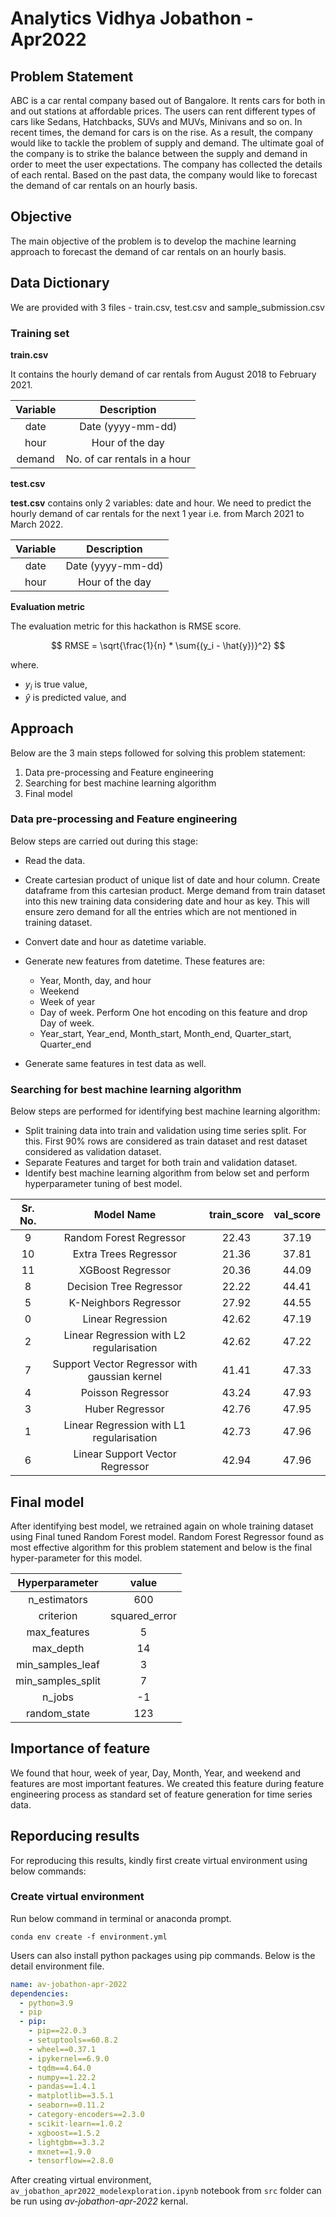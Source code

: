 # Analytics Vidhya Jobathon - Apr2022

## Problem Statement
ABC is a car rental company based out of Bangalore. It rents cars for both in and out stations at affordable prices. The users can rent different types of cars like Sedans, Hatchbacks, SUVs and MUVs, Minivans and so on.
In recent times, the demand for cars is on the rise. As a result, the company would like to tackle the problem of supply and demand. The ultimate goal of the company is to strike the balance between the supply and demand in order to meet the user expectations. 
The company has collected the details of each rental. Based on the past data, the company would like to forecast the demand of car rentals on an hourly basis. 

## Objective
The main objective of the problem is to develop the machine learning approach to forecast the demand of car rentals on an hourly basis.

## Data Dictionary
We are provided with 3 files - train.csv, test.csv and sample_submission.csv

### Training set

__train.csv__

It contains the hourly demand of car rentals from August 2018 to February 2021.

|Variable|Description|
|:-------:|:--------:|
|date|Date (yyyy-mm-dd)|
|hour|Hour of the day|
|demand|No. of car rentals in a hour|
 

__test.csv__

**test.csv** contains only 2 variables: date and hour. We need to predict the hourly demand of car rentals for the next 1 year i.e. from March 2021 to March 2022.

|Variable|Description|
|:-------:|:--------:|
|date|Date (yyyy-mm-dd)|
|hour|Hour of the day|

__Evaluation metric__

The evaluation metric for this hackathon is RMSE score.

$$ RMSE = \sqrt{\frac{1}{n} * \sum{(y_i - \hat{y})}^2} $$

where.

 + $y_i$ is true value,
 + $\hat{y}$ is predicted value, and 


## Approach

Below are the 3 main steps followed for solving this problem statement:

 1.	Data pre-processing and Feature engineering
 2.	Searching for best machine learning algorithm
 3.	Final model

### Data pre-processing and Feature engineering

Below steps are carried out during this stage:

 + Read the data.
 + Create cartesian product of unique list of date and hour column. Create dataframe from this cartesian product. Merge demand from train dataset into this new training data considering date and hour as key.
This will ensure zero demand for all the entries which are not mentioned in training dataset.
 + Convert date and hour as datetime variable.
 + Generate new features from datetime. These features are:
 
    - Year, Month, day, and hour
    - Weekend
    - Week of year
    - Day of week. Perform One hot encoding on this feature and drop Day of week.
    - Year_start, Year_end, Month_start, Month_end, Quarter_start, Quarter_end
 + Generate same features in test data as well.

### Searching for best machine learning algorithm

Below steps are performed for identifying best machine learning algorithm:

 + Split training data into train and validation using time series split. For this. First 90% rows are considered as train dataset and rest dataset considered as validation dataset.
 + Separate Features and target for both train and validation dataset.
 + Identify best machine learning algorithm from below set and perform hyperparameter tuning of best model.
	
|Sr. No.|Model Name|train_score|val_score|
|:---------:|:---------:|:-------------:|:------:|
|9|Random Forest Regressor|	22.43	|37.19|
|10|Extra Trees Regressor|	21.36	|37.81|
|11|XGBoost Regressor|	20.36	|44.09|
|8|Decision Tree Regressor|	22.22	|44.41|
|5|K-Neighbors Regressor|	27.92	|44.55|
|0|Linear Regression|	42.62	|47.19|
|2|Linear Regression with L2 regularisation|	42.62	|47.22|
|7|Support Vector Regressor with gaussian kernel|	41.41|	47.33|
|4|Poisson Regressor|	43.24|	47.93|
|3|Huber Regressor|	42.76	|47.95|
|1|Linear Regression with L1 regularisation|	42.73|	47.96|
|6|Linear Support Vector Regressor|	42.94|	47.96|

## Final model
After identifying best model, we retrained again on whole training dataset using Final tuned Random Forest model.
Random Forest Regressor found as most effective algorithm for this problem statement and below is the final hyper-parameter for this model.

|Hyperparameter|value|
|:------------:|:----:|
|n_estimators|600|
|criterion|squared_error|
|max_features|5|
|max_depth|14|
|min_samples_leaf|3|
|min_samples_split|7|
|n_jobs|-1|
|random_state|123|

## Importance of feature
We found that hour, week of year, Day, Month, Year, and weekend and features are most important features. We created this feature during feature engineering process as standard set of feature generation for time series data.

## Reporducing results

For reproducing this results, kindly first create virtual environment using below commands:

### Create virtual environment

Run below command in terminal or anaconda prompt.

``` terminal
conda env create -f environment.yml
```

Users can also install python packages using pip commands. Below is the detail environment file.

``` yml
name: av-jobathon-apr-2022
dependencies:
  - python=3.9
  - pip
  - pip:
    - pip==22.0.3
    - setuptools==60.8.2
    - wheel==0.37.1
    - ipykernel==6.9.0
    - tqdm==4.64.0
    - numpy==1.22.2
    - pandas==1.4.1
    - matplotlib==3.5.1
    - seaborn==0.11.2
    - category-encoders==2.3.0
    - scikit-learn==1.0.2
    - xgboost==1.5.2
    - lightgbm==3.3.2
    - mxnet==1.9.0
    - tensorflow==2.8.0
```

After creating virtual environment, `av_jobathon_apr2022_modelexploration.ipynb` notebook from `src` folder can be run using *av-jobathon-apr-2022* kernal.
